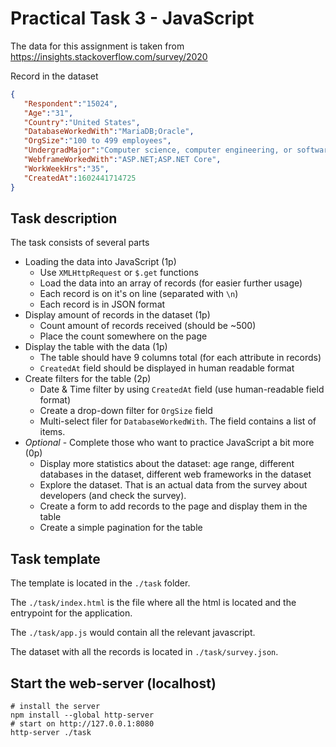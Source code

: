 # Practical Task 3 - JavaScript
The data for this assignment is taken from https://insights.stackoverflow.com/survey/2020

Record in the dataset
```json 
{
   "Respondent":"15024",
   "Age":"31",
   "Country":"United States",
   "DatabaseWorkedWith":"MariaDB;Oracle",
   "OrgSize":"100 to 499 employees",
   "UndergradMajor":"Computer science, computer engineering, or software engineering",
   "WebframeWorkedWith":"ASP.NET;ASP.NET Core",
   "WorkWeekHrs":"35",
   "CreatedAt":1602441714725
}
```

## Task description

The task consists of several parts
- Loading the data into JavaScript (1p)
    - Use ```XMLHttpRequest``` or ```$.get``` functions
    - Load the data into an array of records (for easier further usage)
    - Each record is on it's on line (separated with ```\n```)
    - Each record is in JSON format
- Display amount of records in the dataset (1p)
    - Count amount of records received (should be ~500)
    - Place the count somewhere on the page
- Display the table with the data (1p)
    - The table should have 9 columns total (for each attribute in records)
    - ```CreatedAt``` field should be displayed in human readable format
- Create filters for the table (2p)
    - Date & Time filter by using ```CreatedAt``` field (use human-readable field format)
    - Create a drop-down filter for ```OrgSize``` field
    - Multi-select filer for ```DatabaseWorkedWith```. The field contains a list of items. 
- *Optional* - Complete those who want to practice JavaScript a bit more (0p)
    - Display more statistics about the dataset: age range, different databases in the dataset, different web frameworks in the dataset
    - Explore the dataset. That is an actual data from the survey about developers (and check the survey).
    - Create a form to add records to the page and display them in the table
    - Create a simple pagination for the table


## Task template

The template is located in the ```./task``` folder. 

The ```./task/index.html``` is the file where all the html is located and the entrypoint for the application.

The ```./task/app.js``` would contain all the relevant javascript.

The dataset with all the records is located in ```./task/survey.json```.

## Start the web-server (localhost)
```shell
# install the server
npm install --global http-server
# start on http://127.0.0.1:8080
http-server ./task
```